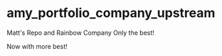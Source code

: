amy_portfolio_company_upstream
==============================


Matt's Repo and Rainbow Company
Only the best!

Now with more best!
